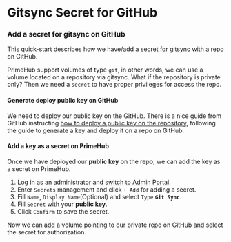 # Gitsync Secret for GitHub

### Add a secret for gitsync on GitHub

This quick-start describes how we have/add a secret for gitsync with a repo on GitHub.

PrimeHub support volumes of type `git`, in other words, we can use a volume located on a repository via gitsync. What if the repository is private only? Then we need a `secret` to have proper privileges for access the repo.

#### Generate deploy public key on GitHub

We need to deploy our public key on the GitHub. There is a nice guide from GitHub instructing [how to deploy a public key on the repository](https://developer.github.com/v3/guides/managing-deploy-keys/#setup-2), following the guide to generate a key and deploy it on a repo on GitHub.

#### Add a key as a secret on PrimeHub

Once we have deployed our **public key** on the repo, we can add the key as a secret on PrimeHub.

1. Log in as an administrator and [switch to Admin Portal](./).
2. Enter `Secrets` management and click `+ Add` for adding a secret.
3. Fill `Name`, `Display Name`(Optional) and select `Type` **`Git Sync`**.
4. Fill `Secret` with your **public key**.
5. Click `Confirm` to save the secret.

Now we can add a volume pointing to our private repo on GitHub and select the secret for authorization.
